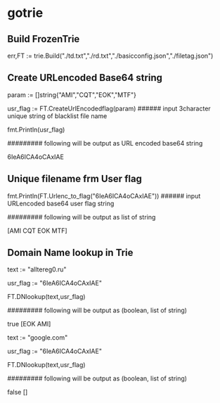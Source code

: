 # gotrie

## Build FrozenTrie

  err,FT := trie.Build("./td.txt","./rd.txt","./basicconfig.json","./filetag.json")
  
## Create URLencoded Base64 string

  param := []string{"AMI","CQT","EOK","MTF"}		
  
  usr_flag := FT.CreateUrlEncodedflag(param)         ######   input 3character unique string of blacklist file name
  
  fmt.Println(usr_flag)
  
  #########  following will be output as URL encoded base64 string
  
  6IeA6ICA4oCAxIAE
  
  
##  Unique filename frm User flag

  fmt.Println(FT.Urlenc_to_flag("6IeA6ICA4oCAxIAE"))      ###### input URLencoded base64 user flag string
  
  #########  following will be output as list of string
  
  [AMI CQT EOK MTF]
  
  
## Domain Name lookup in Trie

  text := "alltereg0.ru"
  
  usr_flag := "6IeA6ICA4oCAxIAE"
  
  FT.DNlookup(text,usr_flag)
  
  #########  following will be output as (boolean, list of string)
    
  true [EOK AMI]
  
  text := "google.com"
  
  usr_flag := "6IeA6ICA4oCAxIAE"
  
  FT.DNlookup(text,usr_flag)
  
  #########  following will be output as (boolean, list of string)
  
  false []
